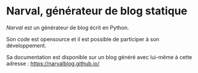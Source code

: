 # Narval, générateur de blog statique

_Narval_ est un générateur de blog écrit en Python.

Son code est opensource et il est possible de participer à son développement.

Sa documentation est disponible sur un blog généré avec lui-même à cette adresse : https://narvalblog.github.io/